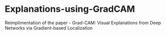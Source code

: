 # Explanations-using-GradCAM
Reimplimentation of the paper - Grad-CAM: Visual Explanations from Deep Networks via Gradient-based Localization
